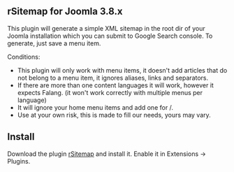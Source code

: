 ## rSitemap for Joomla 3.8.x

This plugin will generate a simple XML sitemap in the root dir of your Joomla installation which you can submit to Google Search console. To generate, just save a menu item.

Conditions:

* This plugin will only work with menu items, it doesn't add articles that do not belong to a menu item, it ignores aliases, links and separators.
* If there are more than one content languages it will work, however it expects Falang. (it won't work correctly with multiple menus per language)
* It will ignore your home menu items and add one for /.
* Use at your own risk, this is made to fill our needs, yours may vary.

## Install

Download the plugin [rSitemap](https://github.com/afonic/rsitemap/archive/master.zip) and install it. Enable it in Extensions -> Plugins.
